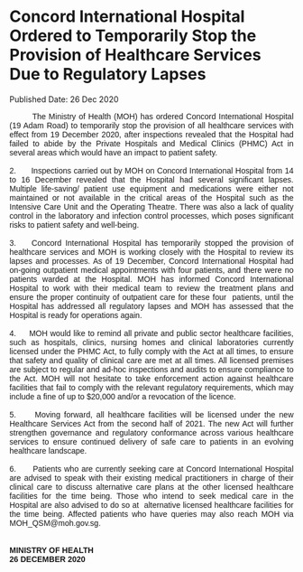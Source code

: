 <html>
    <meta http-equiv="Content-Type" content="text/html; charset=utf-8"/>
    <meta charset="utf-8"/>
    <title>Concord International Hospital Ordered to Temporarily Stop the Provision of Healthcare Services Due to Regulatory Lapses</title>
    <body><h1>Concord International Hospital Ordered to Temporarily Stop the Provision of Healthcare Services Due to Regulatory Lapses</h1>
    <p>Published Date: 26 Dec 2020</p> <p style="text-align: justify;"><span style="font-family: Arial;"><span style="font-size: 14px;">&nbsp; &nbsp; &nbsp; &nbsp; The Ministry of Health (MOH) has ordered Concord International Hospital (19 Adam Road) to temporarily stop the provision of all healthcare services with effect from 19 December 2020, after inspections revealed that the Hospital had failed to abide by the Private Hospitals and Medical Clinics (PHMC) Act in several areas which would have an impact to patient safety.<br><br>2.&nbsp; &nbsp; &nbsp; Inspections carried out by MOH on Concord International Hospital from 14 to 16 December revealed that the Hospital had several significant lapses. Multiple life-saving/ patient use equipment and medications were either not maintained or not available in the critical areas of the Hospital such as the Intensive Care Unit and the Operating Theatre. There was also a lack of quality control in the laboratory and infection control processes, which poses significant risks to patient safety and well-being.<br><br>3.&nbsp; &nbsp; Concord International Hospital has temporarily stopped the provision of healthcare services and MOH is working closely with the Hospital to review its lapses and processes. As of 19 December, Concord International Hospital had on-going outpatient medical appointments with four patients, and there were no patients warded at the Hospital. MOH has informed Concord International Hospital to work with their medical team to review the treatment plans and ensure the proper continuity of outpatient care for these four&nbsp; patients, until the Hospital has addressed all regulatory lapses and MOH has assessed that the Hospital is ready for operations again.&nbsp;&nbsp;<br><br>4.&nbsp; &nbsp; &nbsp;MOH would like to remind all private and public sector healthcare facilities, such as hospitals, clinics, nursing homes and clinical laboratories currently licensed under the PHMC Act, to fully comply with the Act at all times, to ensure that safety and quality of clinical care are met at all times. All licensed premises are subject to regular and ad-hoc inspections and audits to ensure compliance to the Act. MOH will not hesitate to take enforcement action against healthcare facilities that fail to comply with the relevant regulatory requirements, which may include a fine of up to $20,000 and/or a revocation of the licence.<br><br>5.&nbsp; &nbsp; &nbsp;Moving forward, all healthcare facilities will be licensed under the new Healthcare Services Act from the second half of 2021. The new Act will further strengthen governance and regulatory conformance across various healthcare services to ensure continued delivery of safe care to patients in an evolving healthcare landscape.<br><br>6.&nbsp; &nbsp; &nbsp; Patients who are currently seeking care at Concord International Hospital are advised to speak with their existing medical practitioners in charge of their clinical care to discuss alternative care plans at the other licensed healthcare facilities for the time being. Those who intend to seek medical care in the Hospital are also advised to do so at&nbsp; alternative licensed healthcare facilities for the time being. Affected patients who have queries may also reach MOH via MOH_QSM@moh.gov.sg.&nbsp;<br><br><br><strong>MINISTRY OF HEALTH<br>26 DECEMBER 2020</strong></span></span></p></body>
</html>